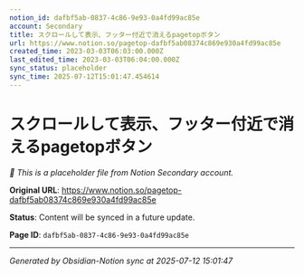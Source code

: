 ```yaml
---
notion_id: dafbf5ab-0837-4c86-9e93-0a4fd99ac85e
account: Secondary
title: スクロールして表示、フッター付近で消えるpagetopボタン
url: https://www.notion.so/pagetop-dafbf5ab08374c869e930a4fd99ac85e
created_time: 2023-03-03T06:03:00.000Z
last_edited_time: 2023-03-03T06:04:00.000Z
sync_status: placeholder
sync_time: 2025-07-12T15:01:47.454614
---
```


# スクロールして表示、フッター付近で消えるpagetopボタン

*🔄 This is a placeholder file from Notion Secondary account.*

**Original URL**: https://www.notion.so/pagetop-dafbf5ab08374c869e930a4fd99ac85e

**Status**: Content will be synced in a future update.

**Page ID**: `dafbf5ab-0837-4c86-9e93-0a4fd99ac85e`

---

*Generated by Obsidian-Notion sync at 2025-07-12 15:01:47*
